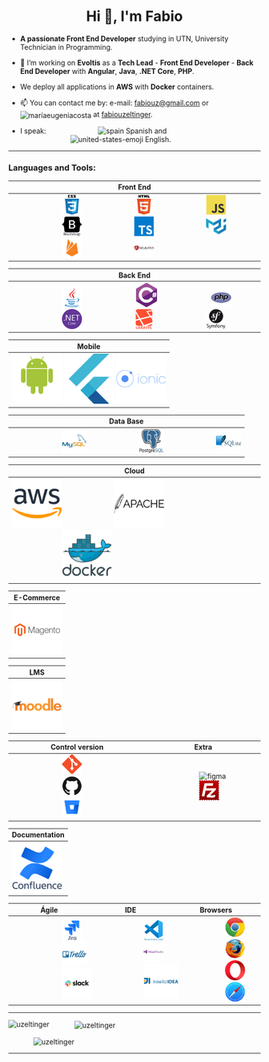 <h1 align="center">Hi 👋, I'm Fabio</h1>

- <b>A passionate Front End Developer</b> studying in UTN, University Technician in Programming. 

- 🔭 I’m working on **Evoltis** as a <strong>Tech Lead</strong> - <strong>Front End Developer</strong> - <strong>Back End Developer</strong> with **Angular**, **Java**, **.NET Core**, **PHP**.

- We deploy all applications in <strong>AWS</strong> with <strong>Docker</strong> containers.


- 📫 You can contact me by: e-mail: <a href="mailto:fabiouz@gmail.com">fabiouz@gmail.com </a> or  <img align="center" src="https://raw.githubusercontent.com/rahuldkjain/github-profile-readme-generator/master/src/images/icons/Social/linked-in-alt.svg" alt="maríaeugeniacosta" height="25" width="25" /> at <a href="https://www.linkedin.com/in/fabiouzeltinger/" target="blank"> fabiouzeltinger</a>.</p>

- I speak:  <img width="28" height="28" src="https://img.icons8.com/color/28/spain.png" alt="spain" width="28" height="28" style="margin-left: 100px;"/> Spanish and  <img width="28" height="28" src="https://img.icons8.com/emoji/28/united-states-emoji.png" alt="united-states-emoji" width="28" height="28" style="margin-left: 100px;" />  English.

---

<h3 align="left">Languages and Tools:</h3>

| Front End | 
| --------- | 
| <img src="https://raw.githubusercontent.com/devicons/devicon/master/icons/css3/css3-original-wordmark.svg" alt="css3" width="40" height="40" style="margin-left: 100px;" /> <img src="https://raw.githubusercontent.com/devicons/devicon/master/icons/html5/html5-original-wordmark.svg" alt="html5"  width="40" height="40" style="margin-left: 100px;" /> <img src="https://raw.githubusercontent.com/devicons/devicon/master/icons/javascript/javascript-original.svg" alt="javascript" width="40" height="40" style="margin-left: 100px;" /> <img src="https://raw.githubusercontent.com/devicons/devicon/master/icons/bootstrap/bootstrap-plain-wordmark.svg" alt="bootstrap" width="40" height="40" style="margin-left: 100px;" /> <img src="https://github.com/devicons/devicon/blob/master/icons/typescript/typescript-original.svg" alt="typrscript" width="40" height="40" style="margin-left: 100px;" />  <img src="https://github.com/devicons/devicon/blob/master/icons/materialui/materialui-original.svg" alt="material ui" width="40" height="40" style="margin-left: 100px;" />   <img src="https://github.com/devicons/devicon/blob/master/icons/firebase/firebase-plain.svg" alt="Firebase" width="40" height="40" style="margin-left: 100px;" /> <img src="https://github.com/devicons/devicon/blob/master/icons/angularjs/angularjs-original-wordmark.svg" alt="Firebase" width="40" height="40" style="margin-left: 100px;" />| 



| Back End | 
| -------- | 
| <img src="https://raw.githubusercontent.com/devicons/devicon/master/icons/java/java-original.svg" alt="java" width="40" height="40" style="margin-left: 100px;" /> <img src="https://raw.githubusercontent.com/devicons/devicon/master/icons/csharp/csharp-original.svg" alt="csharp" width="50" height="50" style="margin-left: 100px;" /> <img src="https://raw.githubusercontent.com/devicons/devicon/master/icons/php/php-original.svg" alt="php" width="40" height="40" style="margin-left: 100px;" /> <img src="https://raw.githubusercontent.com/devicons/devicon/master/icons/dotnetcore/dotnetcore-original.svg" alt="dotnetcore" width="40" height="40" style="margin-left: 100px;" /> <img src="https://raw.githubusercontent.com/devicons/devicon/master/icons/laravel/laravel-plain-wordmark.svg" alt="laravel" width="40" height="40" style="margin-left: 100px;" /> <img src="https://raw.githubusercontent.com/devicons/devicon/master/icons/symfony/symfony-original-wordmark.svg" alt="laravel" width="40" height="40" style="margin-left: 100px;" /> |


| Mobile | 
| --------- | 
| <img src="https://raw.githubusercontent.com/devicons/devicon/master/icons/android/android-original-wordmark.svg" alt="css3" width="100" height="100" /> <img src="https://raw.githubusercontent.com/devicons/devicon/master/icons/flutter/flutter-original.svg" alt="css3" width="100" height="100" /> <img src="https://raw.githubusercontent.com/devicons/devicon/master/icons/ionic/ionic-original-wordmark.svg" alt="css3" width="100" height="100" /> | 



| Data Base |
| -------- |
| <img src="https://raw.githubusercontent.com/devicons/devicon/master/icons/mysql/mysql-original-wordmark.svg" alt="mysql" width="50" height="50" style="margin-left: 100px;"  /> <img src="https://github.com/devicons/devicon/blob/master/icons/postgresql/postgresql-original-wordmark.svg" alt="postgresql" width="50" height="50" style="margin-left: 100px;" /> <img src="https://github.com/devicons/devicon/blob/master/icons/sqlite/sqlite-original-wordmark.svg" alt="sqlite" width="50" height="50" style="margin-left: 100px;" /> |


| Cloud | 
| --------- | 
| <img src="https://raw.githubusercontent.com/devicons/devicon/master/icons/amazonwebservices/amazonwebservices-original-wordmark.svg" alt="css3" width="100" height="100" /> <img src="https://raw.githubusercontent.com/devicons/devicon/master/icons/apache/apache-line-wordmark.svg" alt="css3" width="100" height="100" style="margin-left: 100px;" /> <img src="https://raw.githubusercontent.com/devicons/devicon/master/icons/docker/docker-original-wordmark.svg" alt="css3" width="100" height="100" style="margin-left: 100px;" />| 

| E-Commerce | 
| --------- | 
| <img src="https://raw.githubusercontent.com/devicons/devicon/master/icons/magento/magento-original-wordmark.svg" alt="css3" width="100" height="100" />  | 

| LMS | 
| --------- | 
| <img src="https://raw.githubusercontent.com/devicons/devicon/master/icons/moodle/moodle-original-wordmark.svg" alt="css3" width="100" height="100" />  | 



| Control version | Extra |
| --------------- | ----- |
| <img src="https://github.com/devicons/devicon/blob/master/icons/git/git-original.svg" alt="git" width="40" height="40" style="margin-left: 100px;" /> <img src="https://github.com/devicons/devicon/blob/master/icons/github/github-original.svg" alt="github" width="40" height="40" style="margin-left: 100px;" /> <img src="https://github.com/devicons/devicon/blob/master/icons/bitbucket/bitbucket-original.svg" alt="bitbucket" width="40" height="40" style="margin-left: 100px;" /> | <img src="https://www.vectorlogo.zone/logos/figma/figma-icon.svg" alt="figma" width="45" height="45" style="margin-left: 100px;" />  <img src="https://github.com/devicons/devicon/blob/master/icons/filezilla/filezilla-plain.svg" alt="FileZilla" width="40" height="40" style="margin-left: 100px;" /> |

| Documentation | 
| --------- | 
| <img src="https://raw.githubusercontent.com/devicons/devicon/master/icons/confluence/confluence-original-wordmark.svg" alt="css3" width="100" height="100" /> | 




| Ágile |  IDE | Browsers |
| ----- | --- | -------- |
| <img src="https://github.com/devicons/devicon/blob/master/icons/jira/jira-original-wordmark.svg" alt="jira" width="40" height="40" style="margin-left: 100px;" /> <img src="https://github.com/devicons/devicon/blob/master/icons/trello/trello-plain-wordmark.svg" alt="trello" width="50" height="50" style="margin-left: 100px;" /> <img src="https://github.com/devicons/devicon/blob/master/icons/slack/slack-original-wordmark.svg" alt="slack" width="60" height="60" style="margin-left: 100px;" /> | <img src="https://github.com/devicons/devicon/blob/master/icons/vscode/vscode-original-wordmark.svg" alt="visual studio code" width="40" height="40" style="margin-left: 100px;" /> <img src="https://github.com/devicons/devicon/blob/master/icons/visualstudio/visualstudio-plain-wordmark.svg" alt="visual studio" width="40" height="40" style="margin-left: 100px;" /> <img src="https://github.com/devicons/devicon/blob/master/icons/intellij/intellij-original-wordmark.svg" alt="intellij" width="70" height="70" style="margin-left: 100px;" />  | <img src="https://github.com/devicons/devicon/blob/master/icons/chrome/chrome-original.svg" alt="chrome" width="40" height="40" style="margin-left: 100px;" /> <img src="https://github.com/devicons/devicon/blob/master/icons/firefox/firefox-original.svg" alt="FireFox" width="40" height="40" style="margin-left: 100px;" /> <img src="https://github.com/devicons/devicon/blob/master/icons/opera/opera-original.svg" alt="opera" width="40" height="40" style="margin-left: 100px;" /> <img src="https://github.com/devicons/devicon/blob/master/icons/safari/safari-original.svg" alt="Safari" width="40" height="40" style="margin-left: 100px;" /> |


---


<p><img align="left" src="https://github-readme-stats.vercel.app/api/top-langs?username=uzeltinger&show_icons=true&locale=en&layout=compact" alt="uzeltinger" /></p>

<p><img align="center" src="https://github-readme-stats.vercel.app/api?username=uzeltinger&show_icons=true&locale=en" alt="uzeltinger" style="margin-left: 50px;"/></p>


<p><img align="center" src="https://github-readme-streak-stats.herokuapp.com/?user=uzeltinger&" alt="uzeltinger" style="margin-left: 50px;"/></p>

---